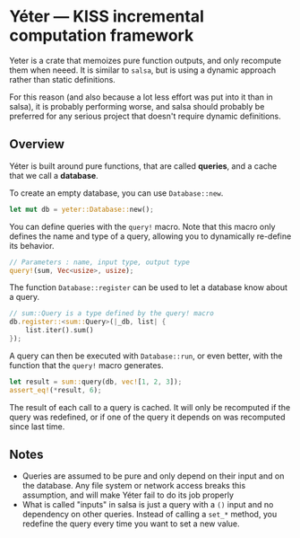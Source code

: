 # Yéter — KISS incremental computation framework

Yeter is a crate that memoizes pure function outputs,
and only recompute them when neeed. It is similar to
`salsa`, but is using a dynamic approach rather than
static definitions.

For this reason (and also because a lot less effort was
put into it than in salsa), it is probably performing
worse, and salsa should probably be preferred for any
serious project that doesn't require dynamic definitions.

## Overview

Yéter is built around pure functions, that are called
**queries**, and a cache that we call a **database**.

To create an empty database, you can use `Database::new`.

```rust
let mut db = yeter::Database::new();
```

You can define queries with the `query!` macro. Note
that this macro only defines the name and type of a query,
allowing you to dynamically re-define its behavior.

```rust
// Parameters : name, input type, output type
query!(sum, Vec<usize>, usize);
```

The function `Database::register` can be used to let
a database know about a query.

```rust
// sum::Query is a type defined by the query! macro
db.register::<sum::Query>(|_db, list| {
    list.iter().sum()
});
```

A query can then be executed with `Database::run`, or even
better, with the function that the `query!` macro generates.

```rust
let result = sum::query(db, vec![1, 2, 3]);
assert_eq!(*result, 6);
```

The result of each call to a query is cached. It will only
be recomputed if the query was redefined, or if one of the
query it depends on was recomputed since last time.

## Notes

- Queries are assumed to be pure and only depend on their input
  and on the database. Any file system or network access breaks
  this assumption, and will make Yéter fail to do its job properly
- What is called "inputs" in salsa is just a query with a `()` input
  and no dependency on other queries. Instead of calling a `set_*`
  method, you redefine the query every time you want to set a new value.